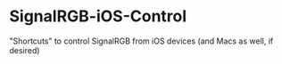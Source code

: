 # SignalRGB-iOS-Control
"Shortcuts" to control SignalRGB from iOS devices (and Macs as well, if desired)
